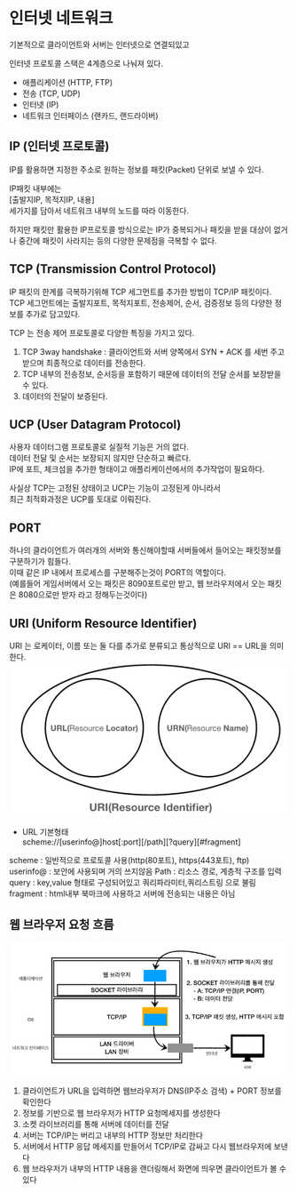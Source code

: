 # 인터넷 네트워크

기본적으로 클라이언트와 서버는 인터넷으로 연결되있고  

인터넷 프로토콜 스택은 4계층으로 나눠져 있다.  
- 애플리케이션 (HTTP, FTP)
- 전송 (TCP, UDP)
- 인터넷 (IP)
- 네트워크 인터페이스 (랜카드, 랜드라이버)  

## IP (인터넷 프로토콜)
IP를 활용하면 지정한 주소로 원하는 정보를 패킷(Packet) 단위로 보낼 수 있다.  

IP패킷 내부에는  
[출발지IP, 목적지IP, 내용]  
세가지를 담아서 네트워크 내부의 노드를 따라 이동한다.  

하지만 패킷만 활용한 IP프로토콜 방식으로는 IP가 중복되거나 패킷을 받을 대상이 없거나 중간에 패킷이 사라지는 등의 다양한 문제점을 극복할 수 없다.  


## TCP (Transmission Control Protocol)
IP 패킷의 한계를 극복하기위해 TCP 세그먼트를 추가한 방법이 TCP/IP 패킷이다.  
TCP 세그먼트에는 출발지포트, 목적지포트, 전송제어, 순서, 검증정보 등의 다양한 정보를 추가로 담고있다.  

TCP 는 전송 제어 프로토콜로 다양한 특징을 가지고 있다.  

1. TCP 3way handshake : 클라이언트와 서버 양쪽에서 SYN + ACK 를 세번 주고 받으며 최종적으로 데이터를 전송한다.
2. TCP 내부의 전송정보, 순서등을 포함하기 때문에 데이터의 전달 순서를 보장받을 수 있다.
3. 데이터의 전달이 보증된다.

## UCP (User Datagram Protocol)
사용자 데이터그램 프로토콜로 실질적 기능은 거의 없다.  
데이터 전달 및 순서는 보장되지 않지만 단순하고 빠르다.  
IP에 포트, 체크섬을 추가한 형태이고 애플리케이션에서의 추가작업이 필요하다.  

사실상 TCP는 고정된 상태이고 UCP는 기능이 고정된게 아니라서  
최근 최적화과정은 UCP를 토대로 이뤄진다.

## PORT
하나의 클라이언트가 여러개의 서버와 통신해야할때 서버들에서 들어오는 패킷정보를 구분하기가 힘들다.  
이때 같은 IP 내에서 프로세스를 구분해주는것이 PORT의 역할이다.  
(예를들어 게임서버에서 오는 패킷은 8090포트로만 받고, 웹 브라우저에서 오는 패킷은 8080으로만 받자 라고 정해두는것이다)  


## URI (Uniform Resource Identifier)
URI 는 로케이터, 이름 또는 둘 다를 추가로 분류되고 통상적으로 URI == URL을 의미한다.    
![uru](../img/uri.PNG)  

- URL 기본형태  
scheme://[userinfo@]host[:port][/path][?query][#fragment]



scheme : 일반적으로 프로토콜 사용(http(80포트), https(443포트), ftp)  
userinfo@ : 보안에 사용되며 거의 쓰지않음
Path : 리소스 경로, 계층적 구조를 입력  
query : key,value 형태로 구성되어있고 쿼리파라미터,쿼리스트링 으로 불림  
fragment : html내부 북마크에 사용하고 서버에 전송되는 내용은 아님  


## 웹 브라우저 요청 흐름
![nt](../img/network.PNG)  

1. 클라이언트가 URL을 입력하면 웹브라우저가 DNS(IP주소 검색) + PORT 정보를 확인한다
2. 정보를 기반으로 웹 브라우저가 HTTP 요청메세지를 생성한다
3. 소켓 라이브러리를 통해 서버에 데이터를 전달
4. 서버는 TCP/IP는 버리고 내부의 HTTP 정보만 처리한다
5. 서버에서 HTTP 응답 메세지를 만들어서 TCP/IP로 감싸고 다시 웹브라우저에 보낸다
6. 웹 브라우저가 내부의 HTTP 내용을 랜더링해서 화면에 띄우면 클라이언트가 볼 수 있다




